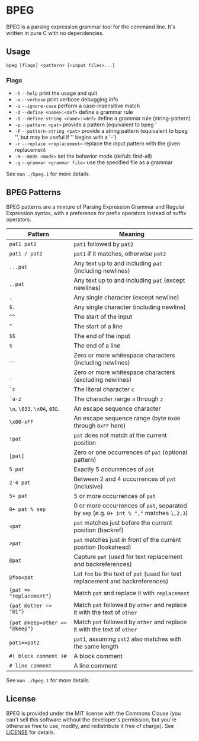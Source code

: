 # BPEG

BPEG is a parsing expression grammar tool for the command line.
It's written in pure C with no dependencies.

## Usage
`bpeg [flags] <pattern> [<input files>...]`

### Flags
* `-h` `--help` print the usage and quit
* `-v` `--verbose` print verbose debugging info
* `-i` `--ignore-case` perform a case-insensitive match
* `-d` `--define <name>:<def>` define a grammar rule
* `-D` `--define-string <name>:<def>` define a grammar rule (string-pattern)
* `-p` `--pattern <pat>` provide a pattern (equivalent to bpeg '
* `-P` `--pattern-string <pat>` provide a string pattern (equivalent to bpeg '<pat>', but may be useful if '<pat>' begins with a '-')
* `-r` `--replace <replacement>`   replace the input pattern with the given replacement
* `-m` `--mode <mode>` set the behavior mode (defult: find-all)
* `-g` `--grammar <grammar file>`  use the specified file as a grammar

See `man ./bpeg.1` for more details.

## BPEG Patterns
BPEG patterns are a mixture of Parsing Expression Grammar and Regular
Expression syntax, with a preference for prefix operators instead of
suffix operators.

Pattern            | Meaning
-------------------|---------------------
`pat1 pat2`        | `pat1` followed by `pat2`
`pat1 / pat2`      | `pat1` if it matches, otherwise `pat2`
`...pat`           | Any text up to and including `pat` (including newlines)
`..pat`            | Any text up to and including `pat` (except newlines)
`.`                | Any single character (except newline)
`$.`               | Any single character (including newline)
`^^`               | The start of the input
`^`                | The start of a line
`$$`               | The end of the input
`$`                | The end of a line
`__`               | Zero or more whitespace characters (including newlines)
`_`                | Zero or more whitespace characters (excluding newlines)
`` `c ``           | The literal character `c`
`` `a-z ``         | The character range `a` through `z`
`\n`, `\033`, `\x0A`, etc. | An escape sequence character
`\x00-xFF`         | An escape sequence range (byte `0x00` through `0xFF` here)
`!pat`             | `pat` does not match at the current position
`[pat]`            | Zero or one occurrences of `pat` (optional pattern)
`5 pat`            | Exactly 5 occurrences of `pat`
`2-4 pat`          | Between 2 and 4 occurrences of `pat` (inclusive)
`5+ pat`           | 5 or more occurrences of `pat`
`0+ pat % sep`     | 0 or more occurrences of `pat`, separated by `sep` (e.g. `0+ int % ","` matches `1,2,3`)
`<pat`             | `pat` matches just before the current position (backref)
`>pat`             | `pat` matches just in front of the current position (lookahead)
`@pat`             | Capture `pat` (used for text replacement and backreferences)
`@foo=pat`         | Let `foo` be the text of `pat` (used for text replacement and backreferences)
`{pat => "replacement"}` | Match `pat` and replace it with `replacement`
`{pat @other => "@1"}` | Match `pat` followed by `other` and replace it with the text of `other`
`{pat @keep=other => "@keep"}` | Match `pat` followed by `other` and replace it with the text of `other`
`pat1==pat2`       | `pat1`, assuming `pat2` also matches with the same length
`#( block comment )#` | A block comment
`# line comment`   | A line comment

See `man ./bpeg.1` for more details.

## License
BPEG is provided under the MIT license with the Commons Clause
(you can't sell this software without the developer's permission, but you're
otherwise free to use, modify, and redistribute it free of charge).
See [LICENSE](LICENSE) for details.
